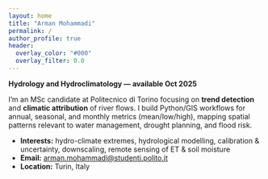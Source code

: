 ```yaml
---
layout: home
title: "Arman Mohammadi"
permalink: /
author_profile: true
header:
  overlay_color: "#000"
  overlay_filter: 0.0
---
```


**Hydrology and Hydroclimatology — available Oct 2025**

I’m an MSc candidate at Politecnico di Torino focusing on **trend detection** and **climatic attribution** of river flows. I build Python/GIS workflows for annual, seasonal, and monthly metrics (mean/low/high), mapping spatial patterns relevant to water management, drought planning, and flood risk.

- **Interests:** hydro-climate extremes, hydrological modelling, calibration & uncertainty, downscaling, remote sensing of ET & soil moisture  
- **Email:** arman.mohammadi@studenti.polito.it  
- **Location:** Turin, Italy

